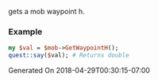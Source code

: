 gets a mob waypoint h.
### Example

```perl
my $val = $mob->GetWaypointH();
quest::say($val); # Returns double
```


Generated On 2018-04-29T00:30:15-07:00